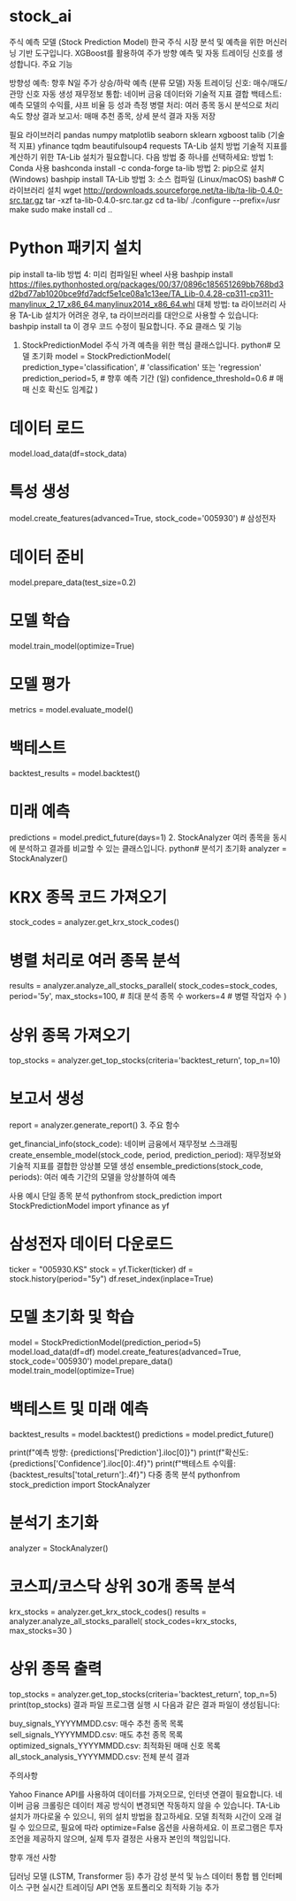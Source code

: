 # stock_ai

주식 예측 모델 (Stock Prediction Model)
한국 주식 시장 분석 및 예측을 위한 머신러닝 기반 도구입니다. XGBoost를 활용하여 주가 방향 예측 및 자동 트레이딩 신호를 생성합니다.
주요 기능

방향성 예측: 향후 N일 주가 상승/하락 예측 (분류 모델)
자동 트레이딩 신호: 매수/매도/관망 신호 자동 생성
재무정보 통합: 네이버 금융 데이터와 기술적 지표 결합
백테스트: 예측 모델의 수익률, 샤프 비율 등 성과 측정
병렬 처리: 여러 종목 동시 분석으로 처리 속도 향상
결과 보고서: 매매 추천 종목, 상세 분석 결과 자동 저장

필요 라이브러리
pandas
numpy
matplotlib
seaborn
sklearn
xgboost
talib (기술적 지표)
yfinance
tqdm
beautifulsoup4
requests
TA-Lib 설치 방법
기술적 지표를 계산하기 위한 TA-Lib 설치가 필요합니다. 다음 방법 중 하나를 선택하세요:
방법 1: Conda 사용
bashconda install -c conda-forge ta-lib
방법 2: pip으로 설치 (Windows)
bashpip install TA-Lib
방법 3: 소스 컴파일 (Linux/macOS)
bash# C 라이브러리 설치
wget http://prdownloads.sourceforge.net/ta-lib/ta-lib-0.4.0-src.tar.gz
tar -xzf ta-lib-0.4.0-src.tar.gz
cd ta-lib/
./configure --prefix=/usr
make
sudo make install
cd ..

# Python 패키지 설치
pip install ta-lib
방법 4: 미리 컴파일된 wheel 사용
bashpip install https://files.pythonhosted.org/packages/00/37/0896c185651269bb768bd3d2bd77ab1020bce9fd7adcf5e1ce08a1c13ee/TA_Lib-0.4.28-cp311-cp311-manylinux_2_17_x86_64.manylinux2014_x86_64.whl
대체 방법: ta 라이브러리 사용
TA-Lib 설치가 어려운 경우, ta 라이브러리를 대안으로 사용할 수 있습니다:
bashpip install ta
이 경우 코드 수정이 필요합니다.
주요 클래스 및 기능
1. StockPredictionModel
주식 가격 예측을 위한 핵심 클래스입니다.
python# 모델 초기화
model = StockPredictionModel(
    prediction_type='classification',  # 'classification' 또는 'regression'
    prediction_period=5,               # 향후 예측 기간 (일)
    confidence_threshold=0.6           # 매매 신호 확신도 임계값
)

# 데이터 로드
model.load_data(df=stock_data)

# 특성 생성
model.create_features(advanced=True, stock_code='005930')  # 삼성전자

# 데이터 준비
model.prepare_data(test_size=0.2)

# 모델 학습
model.train_model(optimize=True)

# 모델 평가
metrics = model.evaluate_model()

# 백테스트
backtest_results = model.backtest()

# 미래 예측
predictions = model.predict_future(days=1)
2. StockAnalyzer
여러 종목을 동시에 분석하고 결과를 비교할 수 있는 클래스입니다.
python# 분석기 초기화
analyzer = StockAnalyzer()

# KRX 종목 코드 가져오기
stock_codes = analyzer.get_krx_stock_codes()

# 병렬 처리로 여러 종목 분석
results = analyzer.analyze_all_stocks_parallel(
    stock_codes=stock_codes, 
    period='5y',
    max_stocks=100,  # 최대 분석 종목 수
    workers=4        # 병렬 작업자 수
)

# 상위 종목 가져오기
top_stocks = analyzer.get_top_stocks(criteria='backtest_return', top_n=10)

# 보고서 생성
report = analyzer.generate_report()
3. 주요 함수

get_financial_info(stock_code): 네이버 금융에서 재무정보 스크래핑
create_ensemble_model(stock_code, period, prediction_period): 재무정보와 기술적 지표를 결합한 앙상블 모델 생성
ensemble_predictions(stock_code, periods): 여러 예측 기간의 모델을 앙상블하여 예측

사용 예시
단일 종목 분석
pythonfrom stock_prediction import StockPredictionModel
import yfinance as yf

# 삼성전자 데이터 다운로드
ticker = "005930.KS"
stock = yf.Ticker(ticker)
df = stock.history(period="5y")
df.reset_index(inplace=True)

# 모델 초기화 및 학습
model = StockPredictionModel(prediction_period=5)
model.load_data(df=df)
model.create_features(advanced=True, stock_code='005930')
model.prepare_data()
model.train_model(optimize=True)

# 백테스트 및 미래 예측
backtest_results = model.backtest()
predictions = model.predict_future()

print(f"예측 방향: {predictions['Prediction'].iloc[0]}")
print(f"확신도: {predictions['Confidence'].iloc[0]:.4f}")
print(f"백테스트 수익률: {backtest_results['total_return']:.4f}")
다중 종목 분석
pythonfrom stock_prediction import StockAnalyzer

# 분석기 초기화
analyzer = StockAnalyzer()

# 코스피/코스닥 상위 30개 종목 분석
krx_stocks = analyzer.get_krx_stock_codes()
results = analyzer.analyze_all_stocks_parallel(
    stock_codes=krx_stocks,
    max_stocks=30
)

# 상위 종목 출력
top_stocks = analyzer.get_top_stocks(criteria='backtest_return', top_n=5)
print(top_stocks)
결과 파일
프로그램 실행 시 다음과 같은 결과 파일이 생성됩니다:

buy_signals_YYYYMMDD.csv: 매수 추천 종목 목록
sell_signals_YYYYMMDD.csv: 매도 추천 종목 목록
optimized_signals_YYYYMMDD.csv: 최적화된 매매 신호 목록
all_stock_analysis_YYYYMMDD.csv: 전체 분석 결과

주의사항

Yahoo Finance API를 사용하여 데이터를 가져오므로, 인터넷 연결이 필요합니다.
네이버 금융 크롤링은 데이터 제공 방식이 변경되면 작동하지 않을 수 있습니다.
TA-Lib 설치가 까다로울 수 있으니, 위의 설치 방법을 참고하세요.
모델 최적화 시간이 오래 걸릴 수 있으므로, 필요에 따라 optimize=False 옵션을 사용하세요.
이 프로그램은 투자 조언을 제공하지 않으며, 실제 투자 결정은 사용자 본인의 책임입니다.

향후 개선 사항

딥러닝 모델 (LSTM, Transformer 등) 추가
감성 분석 및 뉴스 데이터 통합
웹 인터페이스 구현
실시간 트레이딩 API 연동
포트폴리오 최적화 기능 추가
